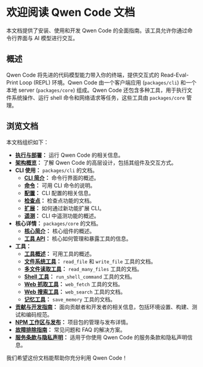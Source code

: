 # 欢迎阅读 Qwen Code 文档

本文档提供了安装、使用和开发 Qwen Code 的全面指南。该工具允许你通过命令行界面与 AI 模型进行交互。

## 概述

Qwen Code 将先进的代码模型能力带入你的终端，提供交互式的 Read-Eval-Print Loop (REPL) 环境。Qwen Code 由一个客户端应用 (`packages/cli`) 和一个本地 server (`packages/core`) 组成。Qwen Code 还包含多种工具，用于执行文件系统操作、运行 shell 命令和网络请求等任务，这些工具由 `packages/core` 管理。

## 浏览文档

本文档组织如下：

- **[执行与部署](./deployment.md)：** 运行 Qwen Code 的相关信息。
- **[架构概览](./architecture.md)：** 了解 Qwen Code 的高层设计，包括其组件及交互方式。
- **CLI 使用：** `packages/cli` 的文档。
  - **[CLI 简介](./cli/index.md)：** 命令行界面的概述。
  - **[命令](./cli/commands.md)：** 可用 CLI 命令的说明。
  - **[配置](./cli/configuration.md)：** CLI 配置的相关信息。
  - **[检查点](./checkpointing.md)：** 检查点功能的文档。
  - **[扩展](./extension.md)：** 如何通过新功能扩展 CLI。
  - **[遥测](./telemetry.md)：** CLI 中遥测功能的概述。
- **核心详情：** `packages/core` 的文档。
  - **[核心简介](./core/index.md)：** 核心组件的概述。
  - **[工具 API](./core/tools-api.md)：** 核心如何管理和暴露工具的信息。
- **工具：**
  - **[工具概述](./tools/index.md)：** 可用工具的概述。
  - **[文件系统工具](./tools/file-system.md)：** `read_file` 和 `write_file` 工具的文档。
  - **[多文件读取工具](./tools/multi-file.md)：** `read_many_files` 工具的文档。
  - **[Shell 工具](./tools/shell.md)：** `run_shell_command` 工具的文档。
  - **[Web 抓取工具](./tools/web-fetch.md)：** `web_fetch` 工具的文档。
  - **[Web 搜索工具](./tools/web-search.md)：** `web_search` 工具的文档。
  - **[记忆工具](./tools/memory.md)：** `save_memory` 工具的文档。
- **[贡献与开发指南](../CONTRIBUTING.md)：** 面向贡献者和开发者的相关信息，包括环境设置、构建、测试和编码规范。
- **[NPM 工作区与发布](./npm.md)：** 项目包的管理与发布详情。
- **[故障排除指南](./troubleshooting.md)：** 常见问题和 FAQ 的解决方案。
- **[服务条款与隐私声明](./tos-privacy.md)：** 适用于你使用 Qwen Code 的服务条款和隐私声明信息。

我们希望这份文档能帮助你充分利用 Qwen Code！